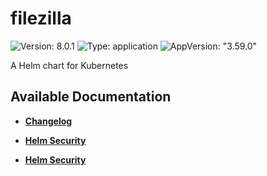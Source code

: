 # filezilla

![Version: 8.0.1](https://img.shields.io/badge/Version-8.0.1-informational?style=flat-square) ![Type: application](https://img.shields.io/badge/Type-application-informational?style=flat-square) ![AppVersion: "3.59.0"](https://img.shields.io/badge/AppVersion-"3.59.0"-informational?style=flat-square)

A Helm chart for Kubernetes

## Available Documentation

- [**Changelog**](CHANGELOG)

- [**Helm Security**](container-security)

- [**Helm Security**](helm-security)

